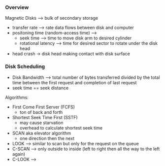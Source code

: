 ### Overview
Magnetic Disks --> bulk of secondary storage
- transfer rate --> rate data flows between disk and computer
- positoning time (random-access time) --> 
  - seek time --> time to move disk arm to desired cylinder
  - rotational latency --> time for desired sector to rotate under the disk head
- head crash -> disk head making contact with disk surface

### Disk Scheduling 
- Disk Bandwidth --> total number of bytes transferred divided by the total time between the first request and completion of last request
- seek time == seek distance

Algorithms:
- First Come First Server (FCFS)
  - ton of back and forth 
- Shortest Seek Time First (SSTF)
  - may cause starvation  
  - overhead to calculate shortest seek time
- SCAN aka elevator algorithm
  - one direction then the next 
- LOOK --> similar to scan but only for the request on the queue
- C-SCAN --> only outside to inside (left to right then all the way to the left again)
- C-LOOK --> 
